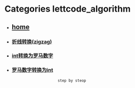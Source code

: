 # Categories lettcode_algorithm
* ## [home](../README.md)
* ### [折线转换(zigzag)](ZigZag_Conversion.md)
* ### [int转换为罗马数字](intToRoman.md)
* ### [罗马数字转换为int](romanToInt.md)
                           step by steop
